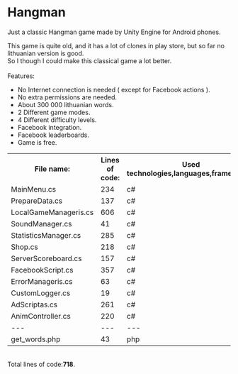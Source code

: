 # Hangman
Just a classic Hangman game made by Unity Engine for Android phones.

This game is quite old, and it has a lot of clones in play store, but so far no lithuanian version is good.<br>
So I though I could make this classical game a lot better.<br><br>
Features:<br>
* No Internet connection is needed ( except for Facebook actions ).<br>
* No extra permissions are needed.<br>
* About 300 000 lithuanian words.<br>
* 2 Different game modes.<br>
* 4 Different difficulty levels. <br>
* Facebook integration.<br>
* Facebook leaderboards.<br>
* Game is free.<br>



<table style="width:100%">
  <tr>
    <th>File name:</th>
    <th>Lines of code:</th> 
    <th>Used technologies,languages,frameworks:</th>
  </tr>
  <tr>
    <td>MainMenu.cs</td>
    <td>234</td> 
    <td>c#</td>
  </tr>
   <tr>
    <td>PrepareData.cs</td>
    <td>137</td> 
    <td>c#</td>
  </tr> 
  <tr>
    <td>LocalGameManageris.cs</td>
    <td>606</td> 
    <td>c#</td>
  </tr>  
  <tr>
    <td>SoundManager.cs</td>
    <td>41</td> 
    <td>c#</td>
  </tr>
  <tr>
    <td>StatisticsManager.cs</td>
    <td>285</td> 
    <td>c#</td>
  </tr>
  <tr>
    <td>Shop.cs</td>
    <td>218</td> 
    <td>c#</td>
  </tr>  
  <tr>
    <td>ServerScoreboard.cs</td>
    <td>157</td> 
    <td>c#</td>
  </tr>    
  <tr>
    <td>FacebookScript.cs</td>
    <td>357</td> 
    <td>c#</td>
  </tr>  
   <tr>
    <td>ErrorManageris.cs</td>
    <td>63</td> 
    <td>c#</td>
  </tr>  
   <tr>
    <td>CustomLogger.cs</td>
    <td>19</td> 
    <td>c#</td>
  </tr> 
   <tr>
    <td>AdScriptas.cs</td>
    <td>261</td> 
    <td>c#</td>
  </tr>   
   <tr>
    <td>AnimController.cs</td>
    <td>220</td> 
    <td>c#</td>
  </tr>    
  
  
  <tr>
    <td>---</td>
    <td>---</td> 
    <td>---</td>
  </tr>  
   <tr>
    <td>get_words.php</td>
    <td>43</td> 
    <td>php</td>
  </tr>      
</table>
<br>
Total lines of code:<strong>718</strong>.
